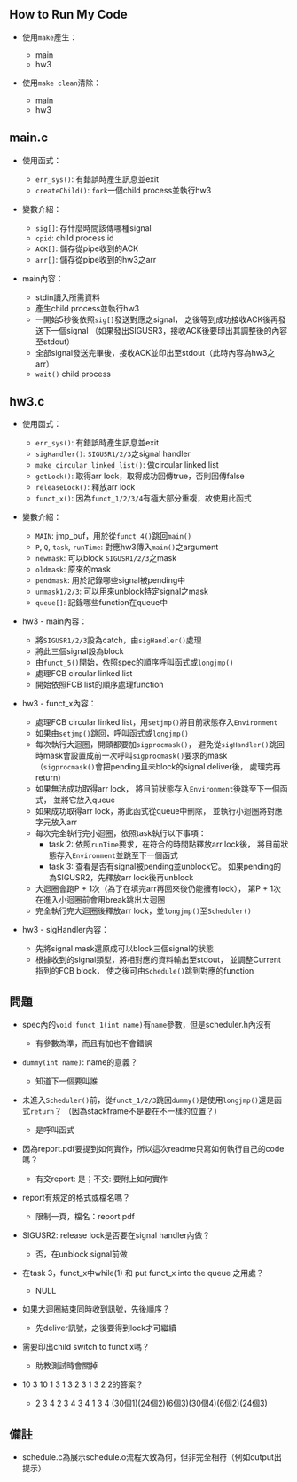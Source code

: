 ## How to Run My Code
* 使用`make`產生：
	* main
	* hw3
	
* 使用`make clean`清除：
	* main
	* hw3


## main.c
* 使用函式：
	* `err_sys()`: 有錯誤時產生訊息並exit
	* `createChild()`: `fork`一個child process並執行hw3

* 變數介紹：
	* `sig[]`: 存什麼時間該傳哪種signal
	* `cpid`: child process id
	* `ACK[]`: 儲存從pipe收到的ACK
	* `arr[]`: 儲存從pipe收到的hw3之arr

* main內容：
	* stdin讀入所需資料
	* 產生child process並執行hw3
	* 一開始5秒後依照`sig[]`發送對應之signal，
	之後等到成功接收ACK後再發送下一個signal
	（如果發出SIGUSR3，接收ACK後要印出其調整後的內容至stdout）
	* 全部signal發送完畢後，接收ACK並印出至stdout（此時內容為hw3之arr）
	* `wait()` child process


## hw3.c
* 使用函式：
	* `err_sys()`: 有錯誤時產生訊息並exit
	* `sigHandler()`: `SIGUSR1/2/3`之signal handler
	* `make_circular_linked_list()`: 做circular linked list
	* `getLock()`: 取得arr lock，取得成功回傳true，否則回傳false
	* `releaseLock()`: 釋放arr lock
	* `funct_x()`: 因為`funct_1/2/3/4`有極大部分重複，故使用此函式

* 變數介紹：
	* `MAIN`: jmp_buf，用於從`funct_4()`跳回`main()`
	* `P`, `Q`, `task`, `runTime`: 對應hw3傳入`main()`之argument
	* `newmask`: 可以block `SIGUSR1/2/3`之mask
	* `oldmask`: 原來的mask
	* `pendmask`: 用於記錄哪些signal被pending中
	* `unmask1/2/3`: 可以用來unblock特定signal之mask
	* `queue[]`: 記錄哪些function在queue中

* hw3 - main內容：
	* 將`SIGUSR1/2/3`設為catch，由`sigHandler()`處理
	* 將此三個signal設為block
	* 由`funct_5()`開始，依照spec的順序呼叫函式或`longjmp()`
	* 處理FCB circular linked list
	* 開始依照FCB list的順序處理function

* hw3 - funct_x內容：
	* 處理FCB circular linked list，用`setjmp()`將目前狀態存入`Environment`
	* 如果由`setjmp()`跳回，呼叫函式或`longjmp()`
	* 每次執行大迴圈，開頭都要加`sigprocmask()`，
	避免從`sigHandler()`跳回時mask會設置成前一次呼叫`sigprocmask()`要求的mask
	（`sigprocmask()`會把pending且未block的signal deliver後，
	處理完再return）
	* 如果無法成功取得arr lock，
	將目前狀態存入`Environment`後跳至下一個函式，	並將它放入queue
	* 如果成功取得arr lock，將此函式從queue中刪除，
	並執行小迴圈將對應字元放入arr
	* 每次完全執行完小迴圈，依照task執行以下事項：
		- task 2: 依照`runTime`要求，在符合的時間點釋放arr lock後，
		將目前狀態存入`Environment`並跳至下一個函式
		- task 3: 查看是否有signal被pending並unblock它。
		如果pending的為SIGUSR2，先釋放arr lock後再unblock
	* 大迴圈會跑P + 1次（為了在填完arr再回來後仍能擁有lock），
	第P + 1次在進入小迴圈前會用break跳出大迴圈
	* 完全執行完大迴圈後釋放arr lock，並`longjmp()`至`Scheduler()`

* hw3 - sigHandler內容：
	* 先將signal mask還原成可以block三個signal的狀態
	* 根據收到的signal類型，將相對應的資料輸出至stdout，
	並調整Current指到的FCB block，
	使之後可由`Schedule()`跳到對應的function

## 問題
* spec內的`void funct_1(int name)`有`name`參數，但是scheduler.h內沒有
	- 有參數為準，而且有加也不會錯誤

* `dummy(int name)`: name的意義？
	- 知道下一個要叫誰

* 未進入`Scheduler()`前，從`funct_1/2/3`跳回`dummy()`是使用`longjmp()`還是函式`return`？
（因為stackframe不是要在不一樣的位置？）
	- 是呼叫函式

* 因為report.pdf要提到如何實作，所以這次readme只寫如何執行自己的code嗎？
	- 有交report: 是；不交: 要附上如何實作
	
* report有規定的格式或檔名嗎？
	- 限制一頁，檔名：report.pdf

* SIGUSR2: release lock是否要在signal handler內做？
	- 否，在unblock signal前做

* 在task 3，funct_x中while(1) 和 put funct_x into the queue 之用處？
	- NULL

* 如果大迴圈結束同時收到訊號，先後順序？
	- 先deliver訊號，之後要得到lock才可繼續

* 需要印出child switch to funct x嗎？
	- 助教測試時會關掉

* 	10 3
	10
	1 3 1 3 2 3 1 3 2 2的答案？
	- 2 3 4
	  2 3 4
	  3 4
	  1 3 4
	  (30個1)(24個2)(6個3)(30個4)(6個2)(24個3)

## 備註
* schedule.c為展示schedule.o流程大致為何，但非完全相符（例如output出提示）